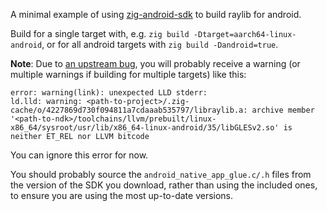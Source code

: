 A minimal example of using [zig-android-sdk](https://github.com/silbinarywolf/zig-android-sdk) to build raylib for android.

Build for a single target with, e.g. `zig build -Dtarget=aarch64-linux-android`, or for all android targets with `zig build -Dandroid=true`.

**Note**:
Due to [an upstream bug](https://github.com/ziglang/zig/issues/20476), you will probably receive a warning (or multiple warnings if building for multiple targets) like this:
```
error: warning(link): unexpected LLD stderr:
ld.lld: warning: <path-to-project>/.zig-cache/o/4227869d730f094811a7cdaaab535797/libraylib.a: archive member '<path-to-ndk>/toolchains/llvm/prebuilt/linux-x86_64/sysroot/usr/lib/x86_64-linux-android/35/libGLESv2.so' is neither ET_REL nor LLVM bitcode
```
You can ignore this error for now.

You should probably source the `android_native_app_glue.c/.h` files from the version of the SDK you download, rather than using the included ones, to ensure you are using the most up-to-date versions.


